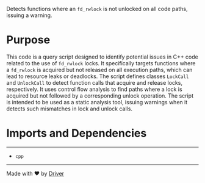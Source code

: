 <!--------------------------------------------------------------------------------->
<!-- IMPORTANT: This file is auto-generated by Driver (https://driver.ai). -------->
<!-- Manual edits may be overwritten on future commits. --------------------------->
<!--------------------------------------------------------------------------------->

Detects functions where an `fd_rwlock` is not unlocked on all code paths, issuing a warning.

# Purpose
This code is a query script designed to identify potential issues in C++ code related to the use of `fd_rwlock` locks. It specifically targets functions where a `fd_rwlock` is acquired but not released on all execution paths, which can lead to resource leaks or deadlocks. The script defines classes `LockCall` and `UnlockCall` to detect function calls that acquire and release locks, respectively. It uses control flow analysis to find paths where a lock is acquired but not followed by a corresponding unlock operation. The script is intended to be used as a static analysis tool, issuing warnings when it detects such mismatches in lock and unlock calls.
# Imports and Dependencies

---
- `cpp`



---
Made with ❤️ by [Driver](https://www.driver.ai/)